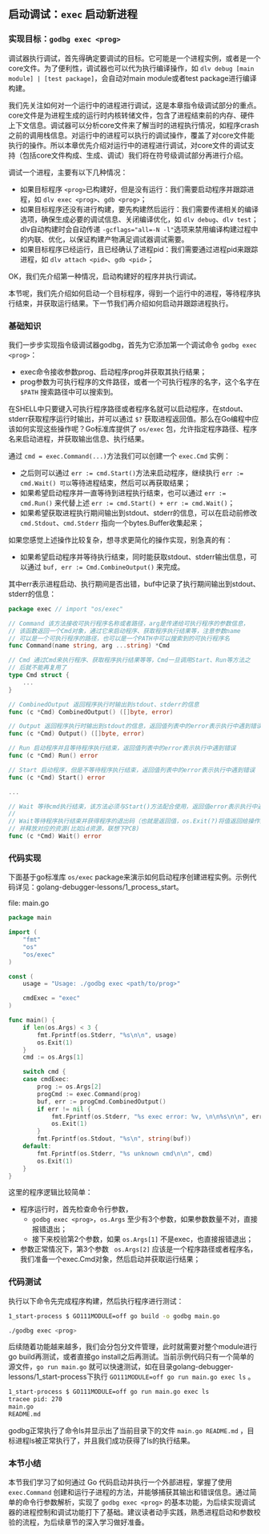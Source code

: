 ## 启动调试：`exec` 启动新进程

### 实现目标：`godbg exec <prog>`

调试器执行调试，首先得确定要调试的目标。它可能是一个进程实例，或者是一个core文件。为了便利性，调试器也可以代为执行编译操作，如 `dlv debug [main module] | [test package]`，会自动对main module或者test package进行编译构建。

我们先关注如何对一个运行中的进程进行调试，这是本章指令级调试部分的重点。core文件是为进程生成的运行时内核转储文件，包含了进程结束前的内存、硬件上下文信息。调试器可以分析core文件来了解当时的进程执行情况，如程序crash之前的调用栈信息。对运行中的进程可以执行的调试操作，覆盖了对core文件能执行的操作。所以本章优先介绍对运行中的进程进行调试，对core文件的调试支持（包括core文件构成、生成、调试）我们将在符号级调试部分再进行介绍。

调试一个进程，主要有以下几种情况：

- 如果目标程序 `<prog>`已构建好，但是没有运行：我们需要启动程序并跟踪进程，如 `dlv exec <prog>`、`gdb <prog>`；
- 如果目标程序还没有进行构建，要先构建然后运行：我们需要传递相关的编译选项，确保生成必要的调试信息、关闭编译优化，如 `dlv debug`、`dlv test`；
  dlv自动构建时会自动传递 `-gcflags="all=-N -l"`选项来禁用编译构建过程中的内联、优化，以保证构建产物满足调试器调试需要。
- 如果目标程序已经运行，且已经确认了进程pid：我们需要通过进程pid来跟踪进程，如 `dlv attach <pid>`、`gdb <pid>`；

OK，我们先介绍第一种情况，启动构建好的程序并执行调试。

本节呢，我们先介绍如何启动一个目标程序，得到一个运行中的进程，等待程序执行结束，并获取运行结果。下一节我们再介绍如何启动并跟踪进程执行。

### 基础知识

我们一步步实现指令级调试器godbg，首先为它添加第一个调试命令 `godbg exec <prog>`：

- exec命令接收参数prog、启动程序prog并获取其执行结果；
- prog参数为可执行程序的文件路径，或者一个可执行程序的名字，这个名字在 `$PATH` 搜索路径中可以搜索到。

在SHELL中只要键入可执行程序路径或者程序名就可以启动程序，在stdout、stderr获取程序运行时输出，并可以通过 `$?` 获取进程返回值。那么在Go编程中应该如何实现这些操作呢？Go标准库提供了 `os/exec` 包，允许指定程序路径、程序名来启动进程，并获取输出信息、执行结果。

通过 `cmd = exec.Command(...)`方法我们可以创建一个 `exec.Cmd` 实例：

- 之后则可以通过 `err := cmd.Start()`方法来启动程序，继续执行 `err := cmd.Wait() 可以`等待进程结束，然后可以再获取结果；
- 如果希望启动程序并一直等待到进程执行结束，也可以通过 `err := cmd.Run()` 来代替上述 `err := cmd.Start() + err := cmd.Wait()`；
- 如果希望获取进程执行期间输出到stdout、stderr的信息，可以在启动前修改 `cmd.Stdout`、`cmd.Stderr` 指向一个bytes.Buffer收集起来；

如果您感觉上述操作比较复杂，想寻求更简化的操作实现，别急真的有：

- 如果希望启动程序并等待执行结束，同时能获取stdout、stderr输出信息，可以通过 `buf, err := Cmd.CombineOutput()` 来完成。

其中err表示进程启动、执行期间是否出错，buf中记录了执行期间输出到stdout、stderr的信息：

```go
package exec // import "os/exec"

// Command 该方法接收可执行程序名称或者路径，arg是传递给可执行程序的参数信息，
// 该函数返回一个Cmd对象，通过它来启动程序、获取程序执行结果等，注意参数name
// 可以是一个可执行程序的路径，也可以是一个PATH中可以搜索到的可执行程序名
func Command(name string, arg ...string) *Cmd

// Cmd 通过Cmd来执行程序、获取程序执行结果等等，Cmd一旦调用Start、Run等方法之
// 后就不能再复用了
type Cmd struct {
    ...
}

// CombinedOutput 返回程序执行时输出到stdout、stderr的信息
func (c *Cmd) CombinedOutput() ([]byte, error)

// Output 返回程序执行时输出到stdout的信息，返回值列表中的error表示执行中遇到错误
func (c *Cmd) Output() ([]byte, error)

// Run 启动程序并且等待程序执行结束，返回值列表中的error表示执行中遇到错误
func (c *Cmd) Run() error

// Start 启动程序，但是不等待程序执行结束，返回值列表中的error表示执行中遇到错误
func (c *Cmd) Start() error

...

// Wait 等待cmd执行结束，该方法必须与Start()方法配合使用，返回值error表示执行中遇到错误
//
// Wait等待程序执行结束并获得程序的退出码（也就是返回值，os.Exit(?)将值返回给操作系统进而被父进程获取），
// 并释放对应的资源(比如id资源，联想下PCB)
func (c *Cmd) Wait() error
```

### 代码实现

下面基于go标准库 `os/exec` package来演示如何启动程序创建进程实例。示例代码详见：golang-debugger-lessons/1_process_start。

file: main.go

```go
package main

import (
    "fmt"
    "os"
    "os/exec"
)

const (
    usage = "Usage: ./godbg exec <path/to/prog>"

    cmdExec = "exec"
)

func main() {
    if len(os.Args) < 3 {
        fmt.Fprintf(os.Stderr, "%s\n\n", usage)
        os.Exit(1)
    }
    cmd := os.Args[1]

    switch cmd {
    case cmdExec:
        prog := os.Args[2]
        progCmd := exec.Command(prog)
        buf, err := progCmd.CombinedOutput()
        if err != nil {
            fmt.Fprintf(os.Stderr, "%s exec error: %v, \n\n%s\n\n", err, string(buf))
            os.Exit(1)
        }
        fmt.Fprintf(os.Stdout, "%s\n", string(buf))
    default:
        fmt.Fprintf(os.Stderr, "%s unknown cmd\n\n", cmd)
        os.Exit(1)
    }
}
```

这里的程序逻辑比较简单：

- 程序运行时，首先检查命令行参数，
  - `godbg exec <prog>`，`os.Args` 至少有3个参数，如果参数数量不对，直接报错退出；
  - 接下来校验第2个参数，如果  `os.Args[1]` 不是exec，也直接报错退出；
- 参数正常情况下，第3个参数 ` os.Args[2]` 应该是一个程序路径或者程序名，我们准备一个exec.Cmd对象，然后启动并获取运行结果；

### 代码测试

执行以下命令先完成程序构建，然后执行程序进行测试：

```bash
1_start-process $ GO111MODULE=off go build -o godbg main.go

./godbg exec <prog>
```


后续随着功能越来越多，我们会分包分文件管理，此时就需要对整个module进行go build再测试，或者直接go install之后再测试。当前示例代码只有一个简单的源文件，`go run main.go` 就可以快速测试，如在目录golang-debugger-lessons/1_start-process下执行 `GO111MODULE=off go run main.go exec ls` 。

```bash
1_start-process $ GO111MODULE=off go run main.go exec ls
tracee pid: 270
main.go
README.md
```

godbg正常执行了命令ls并显示出了当前目录下的文件 `main.go README.md` ，目标进程ls被正常执行了，并且我们成功获得了ls的执行结果。

### 本节小结

本节我们学习了如何通过 Go 代码启动并执行一个外部进程，掌握了使用 `exec.Command` 创建和运行子进程的方法，并能够捕获其输出和错误信息。通过简单的命令行参数解析，实现了 `godbg exec <prog>` 的基本功能，为后续实现调试器的进程控制和调试功能打下了基础。建议读者动手实践，熟悉进程启动和参数校验的流程，为后续章节的深入学习做好准备。
